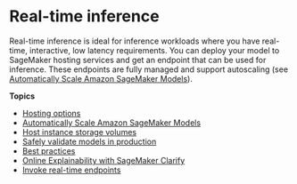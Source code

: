 # Real\-time inference<a name="realtime-endpoints"></a>

 Real\-time inference is ideal for inference workloads where you have real\-time, interactive, low latency requirements\. You can deploy your model to SageMaker hosting services and get an endpoint that can be used for inference\. These endpoints are fully managed and support autoscaling \(see [Automatically Scale Amazon SageMaker Models](endpoint-auto-scaling.md)\)\.  

**Topics**
+ [Hosting options](realtime-endpoints-options.md)
+ [Automatically Scale Amazon SageMaker Models](endpoint-auto-scaling.md)
+ [Host instance storage volumes](host-instance-storage.md)
+ [Safely validate models in production](model-validation.md)
+ [Best practices](best-practices.md)
+ [Online Explainability with SageMaker Clarify](clarify-online-explainability.md)
+ [Invoke real\-time endpoints](realtime-endpoints-test-endpoints.md)